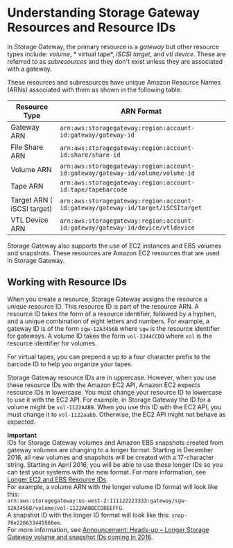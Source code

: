 # Understanding Storage Gateway Resources and Resource IDs<a name="storage-gateway-resource-id"></a>

In Storage Gateway, the primary resource is a *gateway* but other resource types include: *volume*, * virtual tape*, *iSCSI target*, and *vtl device*\. These are referred to as *subresources* and they don't exist unless they are associated with a gateway\.

These resources and subresources have unique Amazon Resource Names \(ARNs\) associated with them as shown in the following table\.


| Resource Type | ARN Format | 
| --- | --- | 
|  Gateway ARN  |  `arn:aws:storagegateway:region:account-id:gateway/gateway-id`  | 
| File Share ARN |  `arn:aws:storagegateway:region:account-id:share/share-id`  | 
| Volume ARN |  `arn:aws:storagegateway:region:account-id:gateway/gateway-id/volume/volume-id`  | 
| Tape ARN |  `arn:aws:storagegateway:region:account-id:tape/tapebarcode`  | 
| Target ARN \( iSCSI target\) |  `arn:aws:storagegateway:region:account-id:gateway/gateway-id/target/iSCSItarget`  | 
|  VTL Device ARN  |  `arn:aws:storagegateway:region:account-id:gateway/gateway-id/device/vtldevice`  | 

Storage Gateway also supports the use of EC2 instances and EBS volumes and snapshots\. These resources are Amazon EC2 resources that are used in Storage Gateway\.

## Working with Resource IDs<a name="working-with-id"></a>

When you create a resource, Storage Gateway assigns the resource a unique resource ID\. This resource ID is part of the resource ARN\. A resource ID takes the form of a resource identifier, followed by a hyphen, and a unique combination of eight letters and numbers\. For example, a gateway ID is of the form `sgw-12A3456B` where `sgw` is the resource identifier for gateways\. A volume ID takes the form `vol-3344CCDD` where `vol` is the resource identifier for volumes\.

For virtual tapes, you can prepend a up to a four character prefix to the barcode ID to help you organize your tapes\.

Storage Gateway resource IDs are in uppercase\. However, when you use these resource IDs with the Amazon EC2 API, Amazon EC2 expects resource IDs in lowercase\. You must change your resource ID to lowercase to use it with the EC2 API\. For example, in Storage Gateway the ID for a volume might be `vol-1122AABB`\. When you use this ID with the EC2 API, you must change it to `vol-1122aabb`\. Otherwise, the EC2 API might not behave as expected\.

**Important**  
IDs for Storage Gateway volumes and Amazon EBS snapshots created from gateway volumes are changing to a longer format\. Starting in December 2016, all new volumes and snapshots will be created with a 17\-character string\. Starting in April 2016, you will be able to use these longer IDs so you can test your systems with the new format\. For more information, see [Longer EC2 and EBS Resource IDs](http://aws.amazon.com/ec2/faqs/#longer-ids)\.  
 For example, a volume ARN with the longer volume ID format will look like this:  
`arn:aws:storagegateway:us-west-2:111122223333:gateway/sgw-12A3456B/volume/vol-1122AABBCCDDEEFFG`\.  
A snapshot ID with the longer ID format will look like this: `snap-78e226633445566ee`\.  
For more information, see [Announcement: Heads\-up – Longer Storage Gateway volume and snapshot IDs coming in 2016](http://forums.aws.amazon.com/ann.jspa?annID=3557)\.